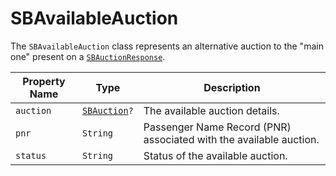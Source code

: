 # SBAvailableAuction

The `SBAvailableAuction` class represents an alternative auction to the "main one" present on
a [`SBAuctionResponse`](object-model/sbauctionresponse).

| Property Name | Type                                              | Description                                                        |
|---------------|---------------------------------------------------|--------------------------------------------------------------------|
| `auction`     | <code>[SBAuction](object-model/sbauction)?</code> | The available auction details.                                     |
| `pnr`         | `String`                                          | Passenger Name Record (PNR) associated with the available auction. |
| `status`      | `String`                                          | Status of the available auction.                                   |

